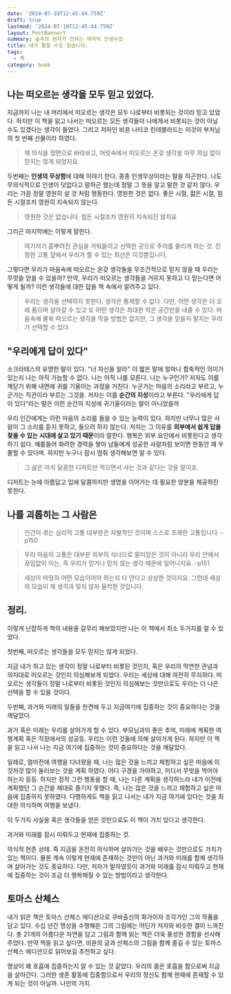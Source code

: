 ```yaml
---
date: '2024-07-19T12:45:44.759Z'
draft: true
lastmod: '2024-07-19T12:45:44.759Z'
layout: PostBannerY
summary: 숲속의 현자가 전하는 마지막 인생수업
title: 내가 틀릴 수도 있습니다.
tags:
  - 책
category: book
---
```


## 나는 떠오르는 생각을 모두 믿고 있었다.

지금까지 나는 내 머리에서 떠오르는 생각은 모두 나로부터 비롯되는 것이라 믿고 있었다. 하지만 이 책을 읽고 나서는 떠오르는 모든 생각들이 나에게서 비롯되는 것이 아닐 수도 있겠다는 생각이 들었다.
그리고 저자인 비욘 나티코 린데블라드는 이것이 부처님의 첫 번째 선물이라 하였다.

> 제 의식을 정면으로 바라보고, 머릿속에서 떠오르는 온갖 생각을 아무 의심 없이
> 믿지는 않게 되었지요.

두번째는 **인생의 무상함**에 대해 이야기 한다. 종종 인생무상이라는 말을 하곤한다. 나도 무의식적으로 인생이 덧없다고 말하곤 했는데 정말 그 뜻을 알고 말한 것 같지 않다.
우리는 가끔 정말 영원히 살 것 처럼 행동한다. 영원한 것은 없다. 좋은 시절, 젊은 시절, 힘든 시절조차 영원히 지속되지 않는다.

> 영원한 것은 없습니다. 힘든 시절조차 영원히 지속되진 않지요

그리곤 마지막에는 이렇게 말한다.

> 여기저기 흩뿌려진 관심을 거둬들이고 선택한 곳으로 주의를 쏠리게 하는 것.
> 진정한 고통 앞에서 우리가 할 수 있는 최선은 이것뿐입니다.

그렇다면 우리가 마음속에 떠오르는 온갖 생각들을 무조건적으로 믿지 않을 때 우리는 무엇을 얻을 수 있을까?
만약, 우리가 떠오르는 생각들을 거르지 못하고 다 믿는다면 어떻게 될까? 이런 생각들에 대한 답을 책 속에서 알려주고 있다.

> 우리는 생각을 선택하지 못한다. 생각은 통제할 수 없다.
> 다만, 어떤 생각은 더 오래 품으며 살아갈 수 있고
> 또 어떤 생각은 최대한 작은 공간만을 내줄 수 있다.
> 마음속에 불쑥 떠오르는 생각을 막을 방법은 없지만, 그 생각을 믿을지 말지는 우리가 선택할 수 있다.

## "우리에게 답이 있다"

소크라테스의 유명한 말이 있다. "너 자신을 알라" 이 짧은 말에 얼마나 함축적인 의미가 있는지 나는 아직 가늠할 수 없다.
나는 아직 나를 모른다. 나는 누구인가? 저자도 이를 깨닫기 위해 내면에 귀를 기울이는 과정을 거친다. 누군가는 마음의 소리라고 부르고, 누군가는 직관이라 부르는 그것을.
저자는 이를 **순간의 지성**이라고 부른다. "우리에게 답이 있다"라는 말은 이런 순간의 지성에 귀기울이라는 말이 아니었을까

우리 인간에게는 이런 마음의 소리를 들을 수 있는 능력이 있다.
하지만 너무나 많은 사람이 그 소리를 듣지 못하고, 들으려 하지 않는다.
저자는 그 이유를 **외부에서 쉽게 답을 찾을 수 있는 시대에 살고 있기 때문**이라 말한다.
행복은 외부 요인에서 비롯된다고 생각하기 쉽다. 예를들어 화려한 경력을 쌓아 남들에게 성공한 사람처럼 보이면 한동안 꽤 우쭐할 수 있다며.
하지만 누구나 잠시 멈춰 생각해보면 알 수 있다.

> 그 삶은 마치 달콤한 디저트만 먹으면서 사는 것과 같다는 것을 말이죠.

디저트는 눈에 아름답고 입에 달콤하지만 생명을 이어가는 데 필요한 양분을 제공하진 못한다.

## 나를 괴롭히는 그 사람은

> 인간이 겪는 심리적 고통 대부분은 자발적인 것이며 스스로 초래한 고통입니다. -p150

> 우리 마음의 고통은 대부분 외부의 삭너으로 말미암은 것이 아니라 우리 안에서 끊임없이 이는, 즉 우리가 믿거나 믿지 않는 생각 때문에 일어나지요. -p151

> 세상이 마땅히 어떤 모습이어야 하는지 다 안다고 상상한 것이지요. 그런데 세상의 모습이 제 생각과 맞지 않자 울컥한 것입니다.

## 정리.

이렇게 난잡하게 책의 내용을 갈무리 해보았지만 나는 이 책에서 최소 두가지를 알 수 있었다.

첫번째, 떠오르는 생각들을 모두 믿지는 않게 되었다.

지금 내가 하고 있는 생각이 정말 나로부터 비롯된 것인지, 혹은 우리의 막연한 관념과 의지대로 떠오르는 것인지 의심해보게 되었다.
우리는 세상에 대해 여전히 무지하다. 떠오르는 생각들이 정말 나로부터 비롯된 것인지 의심해보는 것만으로도 우리는 더 나은 선택을 할 수 있을 것이다.

두번째, 과거와 미래의 일들을 한켠에 두고 지금여기에 집중하는 것이 중요하다는 것을 깨달았다.

과거 혹은 미래는 우리를 살아가게 할 수 있다. 부모님과의 좋은 추억, 미래에 계획한 여행계획 혹은 직장에서의 성공등. 우리는 이런 것들에 의해 살아가게 된다.
하지만 이 책을 읽고 나서 나는 지금 여기에 집중하는 것이 중요하다는 것을 깨달았다.

일례로, 얼마전에 여행을 다녀왔을 때, 나는 많은 것을 느끼고 체험하고 싶은 마음에 이것저것 많이 둘러보는 것을 계획 하였다.
어디 구경을 가야하고, 어디서 무엇을 먹어야 하는지 등등. 하지만 정작 그런 행동을 할 때, 나는 다른 계획을 생각하느라 내가 이전에 계획했던 그 순간을 제대로 즐기지 못했다.
즉, 나는 많은 것을 느끼고 체험하고 싶은 마음에 집중하지 못하였다. 다행하게도 책을 읽고 나서는 내가 지금 여기에 있다는 것을 최대한 의식하며 여행을 보냈다.

이 두가지 사실을 혹은 생각들을 얻은 것만으로도 이 책이 가치 있다고 생각한다.

과거와 미래를 잠시 미뤄두고 현재에 집중하는 것.

의식적 현존 상태. 즉 지금을 온전히 의식하며 살아가는 것을 배우는 것만으로도 가치가 있는 책이다.
물론 계속 이렇게 현재에 존재하는 것만이 아닌 과거와 미래를 함께 생각하며 살아가는 것도 중요하다.
다만, 저자가 말하였듯이 과거와 미래를 잠시 미뤄두고 현재에 집중하는 것이 조금 더 행복해질 수 있는 방법이라고 생각한다.

## 토마스 산체스

내가 읽은 책은 토마스 산체스 에디션으로 쿠바출신의 화가이자 조각가인 그의 작품을 담고 있다. 수십 년간 명상을 수행해온 그의 그림에는 어딘가 저자와 비슷한 결이 느껴진다.
총 21개의 아름다운 자연을 담고 그림과 함께 읽는 책은 더욱 풍성한 경험을 선사해주었다. 만약 책을 읽고 싶다면, 비욘의 글과 산체스의 그림을 함께 즐길 수 있는 토마스 산체스 에디션으로 읽어보길 추천하고 싶다.

명상이 왜 호흡에 집중하는지 알 수 있는 것 같았다.
우리의 몸은 호흡을 함으로써 지금을 살아간다. 그러한 생존 활동에 집중함으로서 우리의 정신도 함께 현재에 존재할 수 있게 되는 것이 아닐까.
나만의 가치.